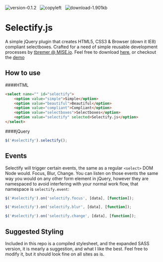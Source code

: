 ![version-0.1.2](http://img.shields.io/badge/Version-0.1.2-00cc00.svg?style=flat) &nbsp; ![copyleft](http://img.shields.io/badge/License-MIT-dd6ad5.svg?style=flat) &nbsp; ![download-1.901kb](http://img.shields.io/badge/Download-1.901kb-136ad5.svg?style=flat)

Selectify.js
============
A simple jQuery plugin that creates HTML5, CSS3 & Browser (down it IE8) compliant selectboxes. Crafted for a need of simple reusable development processes by [tbremer @ MISE.io](//mise.io). Feel free to download [here](https://github.com/tbremer/selectify.js/archive/master.zip), or checkout the [demo](//mise.io/selectify.js)

How to use
-----------
####HTML
```html
<select name="" id="selectify">
    <option value="simple">Simple</option>
    <option value="beautiful">Beautiful</option>
    <option value="compliant">Compliant</option>
    <option value="selectboxes">Selectboxes</option>
    <option value="selectify" selected>Selectify.js</option>
</select>
```

####jQuery
```javascript
$('#selectify').selectify();
```

Events
-----------
Selectify will trigger certain events, the same as a regular `<select>` DOM Node would. Focus, Blur, Change. You can listen on those events the same way you would on any other form element in jQuery, however they are namespaced to avoid interfering with your normal work flow, that namespace is `selectify.event`:
```javascript
$('#selectify').on('selectify.focus', [data], [function]);
```
```javascript
$('#selectify').on('selectify.blur', [data], [function]);
```
```javascript
$('#selectify').on('selectify.change', [data], [function]);
```

Suggested Styling
-----------
Included in this repo is a compiled stylesheet, and the expanded SASS version, it is mearly a suggestion, and what I like the best. Feel free to modify it, but it should look fine on all sites as is.
